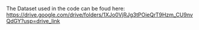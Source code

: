 The Dataset used in the code can be foud here: https://drive.google.com/drive/folders/1XJo0VjRJg3tPOieQrT9Hzm_CU9nvQdGY?usp=drive_link
